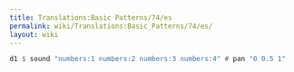 ```yaml
---
title: Translations:Basic Patterns/74/es
permalink: wiki/Translations:Basic_Patterns/74/es/
layout: wiki
---
```


``` Haskell
d1 $ sound "numbers:1 numbers:2 numbers:3 numbers:4" # pan "0 0.5 1"
```
